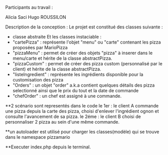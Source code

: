 Participants au travail : 

Alicia Saci
Hugo ROUSSILON


Description de la conception :
Le projet est constitué des classes suivante :
- classe abstraite <abstractPizza>
Et les classes instaciable : 
- "cartePizza" : représente  l'objet "menu" ou "carte" contenant les pizza proposées par MarioPizza
- "pizzaMenu" :  permet de créer des objets "pizza" à inserer dans le menu/carte et hérite de la classe abstractPizza.
- "pizzaCustom" : permet de créer des pizza custom (personnalisé par le client) et hérite de la classe abstractPizza.
- "listeIngredient" : représente les ingrédients disponible pour la customisation des pizza
- "Orders" : un objet "order" a.k.a contient quelques détails des pizza selectionné ainsi que le prix du tout et la date de commande
- "chefOrder" : un chef est assigné à une commande.

**2 scénario sont representés dans le code
le 1er : le client A commande une pizza depuis la carte des pizza, choisi d'enlever l'ingrédient ognon et consulte l'avancement de sa pizza.
le 2éme : le client B choisi de personnaliser 2 pizza au sein d'une même commande.

**un autoloader est utilisé pour charger les classes(modèle) qui se trouve dans le 
namespace pizzamario

**Executer index.php depuis le terminal.
